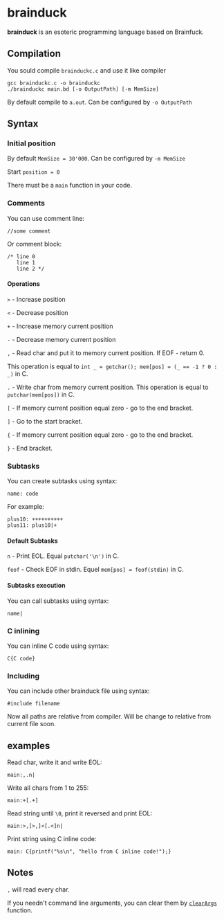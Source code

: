 # brainduck
 
<b>brainduck</b> is an esoteric programming language based on Brainfuck. 

## Compilation

You sould compile ``brainduckc.c`` and use it like compiler 

```shell
gcc brainduckc.c -o brainduckc
./brainduckc main.bd [-o OutputPath] [-m MemSize]
```

By default compile to ``a.out``. Can be configured by ``-o OutputPath``

## Syntax

### Initial position

By default ``MemSize = 30'000``. Can be configured by ``-m MemSize``

Start ``position = 0``

There must be a ``main`` function in your code.

### Comments

You can use comment line:
```
//some comment
```
Or comment block:
```
/* line 0
   line 1
   line 2 */
```

#### Operations

``>`` - Increase position

``<`` - Decrease position

``+`` - Increase memory current position

``-`` - Decrease memory current position

``,`` - Read char and put it to memory current position. If EOF - return 0. 

This operation is equal to ``int _ = getchar(); mem[pos] = (_ == -1 ? 0 : _)`` in C.

``.`` - Write char from memory current position. This operation is equal to ``putchar(mem[pos])`` in C.

``[`` - If memory current position equal zero - go to the end bracket.

``]`` - Go to the start bracket.

``{`` - If memory current position equal zero - go to the end bracket.

``}`` - End bracket.

### Subtasks

You can create subtasks using syntax:
```
name: code
```
For example:
```
plus10: ++++++++++
plus11: plus10|+
```

#### Default Subtasks

``n`` - Print EOL. Equal ``putchar('\n')`` in C.

``feof`` - Check EOF in stdin. Equel ``mem[pos] = feof(stdin)`` in C. 

#### Subtasks execution

You can call subtasks using syntax:
```
name|
```

### C inlining

You can inline C code using syntax:
```
C{C code}
```

### Including

You can include other brainduck file using syntax:
```
#include filename
```

Now all paths are relative from compiler. Will be change to relative from current file soon.

## examples

Read char, write it and write EOL:
```
main:,.n|
```

Write all chars from 1 to 255:
```
main:+[.+]
```

Read string until ``\0``, print it reversed and print EOL:
```
main:>,[>,]<[.<]n|
```

Print string using C inline code:
```
main: C{printf("%s\n", "hello from C inline code!");} 
```

## Notes

``,`` will read every char.

If you needn't command line arguments, you can clear them by [``clearArgs``](https://github.com/aleks5d/brainduck/blob/main/examples/clear_args.bd) function.

